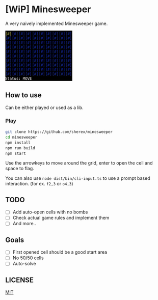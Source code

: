# [WiP] Minesweeper
A very naively implemented Minesweeper game.

![./assets/minesweeper.gif](./assets/minesweeper.gif)
## How to use
Can be either played or used as a lib.
### Play
```sh
git clone https://github.com/sherex/minesweeper
cd minesweeper
npm install
npm run build
npm start
```
Use the arrowkeys to move around the grid, enter to open the cell and space to flag.

You can also use `node dist/bin/cli-input.ts` to use a prompt based interaction. (for ex. `f2,3` or `o4,3`)

## TODO
- [ ] Add auto-open cells with no bombs
- [ ] Check actual game rules and implement them
- [ ] And more..

## Goals
- [ ] First opened cell should be a good start area
- [ ] No 50/50 cells
- [ ] Auto-solve

## LICENSE
[MIT](LICENSE)